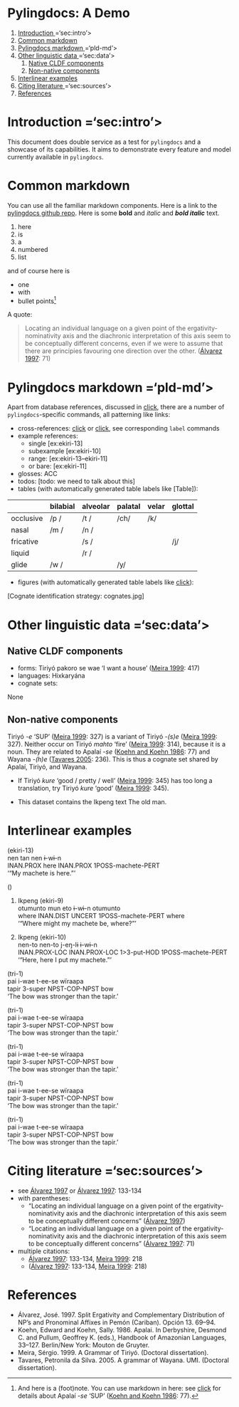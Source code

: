 # Pylingdocs: A Demo

1.  [Introduction
    <a id>=‘sec:intro’\><a/>](#introduction-a-id-sec-intro-a)
2.  [Common markdown](#common-markdown)
3.  [Pylingdocs markdown
    <a id>=‘pld-md’\><a/>](#pylingdocs-markdown-a-id-pld-md-a)
4.  [Other linguistic data
    <a id>=‘sec:data’\><a/>](#other-linguistic-data-a-id-sec-data-a)
    1.  [Native CLDF components](#native-cldf-components)
    2.  [Non-native components](#non-native-components)
5.  [Interlinear examples](#interlinear-examples)
6.  [Citing literature
    <a id>=‘sec:sources’\><a/>](#citing-literature-a-id-sec-sources-a)
7.  [References](#references)

# Introduction <a id>=‘sec:intro’\><a/>

This document does double service as a test for `pylingdocs` and a
showcase of its capabilities. It aims to demonstrate every feature and
model currently available in `pylingdocs`.

# Common markdown

You can use all the familiar markdown components. Here is a link to the
[pylingdocs github repo](https://github.com/fmatter/pylingdocs/). Here
is some **bold** and *italic* and ***bold italic*** text.

1.  here
2.  is
3.  a
4.  numbered
5.  list

and of course here is

-   one
-   with
-   bullet points[^1]

A quote:

> Locating an individual language on a given point of the
> ergativity-nominativity axis and the diachronic interpretation of this
> axis seem to be conceptually different concerns, even if we were to
> assume that there are principies favouring one direction over the
> other. ([Álvarez 1997](#source-alvarez1998split): 71)

# Pylingdocs markdown <a id>=‘pld-md’\><a/>

Apart from database references, discussed in
<a href='#sec:sources'>click</a>, there are a number of
`pylingdocs`-specific commands, all patterning like links:

-   cross-references: <a href='#common-markdown'>click</a> or
    <a href='#sec:intro'>click</a>, see corresponding `label` commands
-   example references:
    -   single \[ex:ekiri-13\]
    -   subexample \[ex:ekiri-10\]
    -   range: \[ex:ekiri-13–ekiri-11\]
    -   or bare: \[ex:ekiri-11\]
-   glosses: ACC
-   todos: \[todo: we need to talk about this\]
-   tables (with automatically generated table labels like \[Table\]):

|           | bilabial | alveolar | palatal | velar | glottal |
|:----------|:---------|:---------|:--------|:------|:--------|
| occlusive | /p /     | /t /     | /ch/    | /k/   |         |
| nasal     | /m /     | /n /     |         |       |         |
| fricative |          | /s /     |         |       | /j/     |
| liquid    |          | /r /     |         |       |         |
| glide     | /w /     |          | /y/     |       |         |

-   figures (with automatically generated table labels like
    <a href='#fig:cognates'>click</a>):

\[Cognate identification strategy: cognates.jpg\]

# Other linguistic data <a id>=‘sec:data’\><a/>

## Native CLDF components

-   forms: Tiriyó pakoro se wae ‘I want a house’ ([Meira
    1999](#source-triomeira1999): 417)
-   languages: Hixkaryána
-   cognate sets:

None

## Non-native components

Tiriyó *-e* ‘SUP’ ([Meira 1999](#source-triomeira1999): 327) is a
variant of Tiriyó *-(s)e* ([Meira 1999](#source-triomeira1999): 327).
Neither occur on Tiriyó *mahto* ‘fire’ ([Meira
1999](#source-triomeira1999): 314), because it is a noun. They are
related to Apalaí *-se* ([Koehn and Koehn
1986](#source-koehn1986apalai): 77) and Wayana *-(h)e* ([Tavares
2005](#source-wayanatavares2005): 236). This is thus a cognate set
shared by Apalaí, Tiriyó, and Wayana.

-   If Tiriyó *kure* ‘good / pretty / well’ ([Meira
    1999](#source-triomeira1999): 345) has too long a translation, try
    Tiriyó *kure* ‘good’ ([Meira 1999](#source-triomeira1999): 345).

-   This dataset contains the Ikpeng text The old man.

# Interlinear examples

(ekiri-13)  
nen        tan   nen        ɨ-wɨ-n  
INAN.PROX  here  INAN.PROX  1POSS-machete-PERT  
‘“My machete is here.”’

()

1)  Ikpeng (ekiri-9)  
    otumunto  mun        eto     ɨ-wɨ-n              otumunto  
    where     INAN.DIST  UNCERT  1POSS-machete-PERT  where  
    ‘“Where might my machete be, where?”’

2)  Ikpeng (ekiri-10)  
    nen-to         nen-to         j-eŋ-lɨ      ɨ-wɨ-n  
    INAN.PROX-LOC  INAN.PROX-LOC  1\>3-put-HOD  1POSS-machete-PERT  
    ‘“Here, here I put my machete.”’

(tri-1)  
pai    i-wae    t-ee-se        wïraapa  
tapir  3-super  NPST-COP-NPST  bow  
‘The bow was stronger than the tapir.’

(tri-1)  
pai    i-wae    t-ee-se        wïraapa  
tapir  3-super  NPST-COP-NPST  bow  
‘The bow was stronger than the tapir.’

(tri-1)  
pai    i-wae    t-ee-se        wïraapa  
tapir  3-super  NPST-COP-NPST  bow  
‘The bow was stronger than the tapir.’

(tri-1)  
pai    i-wae    t-ee-se        wïraapa  
tapir  3-super  NPST-COP-NPST  bow  
‘The bow was stronger than the tapir.’

(tri-1)  
pai    i-wae    t-ee-se        wïraapa  
tapir  3-super  NPST-COP-NPST  bow  
‘The bow was stronger than the tapir.’

# Citing literature <a id>=‘sec:sources’\><a/>

-   see [Álvarez 1997](#source-alvarez1998split) or [Álvarez
    1997](#source-alvarez1998split): 133-134
-   with parentheses:
    -   “Locating an individual language on a given point of the
        ergativity-nominativity axis and the diachronic interpretation
        of this axis seem to be conceptually different concerns”
        ([Álvarez 1997](#source-alvarez1998split))
    -   “Locating an individual language on a given point of the
        ergativity-nominativity axis and the diachronic interpretation
        of this axis seem to be conceptually different concerns”
        ([Álvarez 1997](#source-alvarez1998split): 71)
-   multiple citations:
    -   [Álvarez 1997](#source-alvarez1998split): 133-134, [Meira
        1999](#source-triomeira1999): 218
    -   ([Álvarez 1997](#source-alvarez1998split): 133-134, [Meira
        1999](#source-triomeira1999): 218)

# References

-   <a id="source-alvarez1998split"> </a>Álvarez, José. 1997. Split
    Ergativity and Complementary Distribution of NP’s and Pronominal
    Affixes in Pemón (Cariban). Opción 13. 69–94.
-   <a id="source-koehn1986apalai"> </a>Koehn, Edward and Koehn,
    Sally. 1986. Apalai. In Derbyshire, Desmond C. and Pullum,
    Geoffrey K. (eds.), Handbook of Amazonian Languages, 33–127.
    Berlin/New York: Mouton de Gruyter.
-   <a id="source-triomeira1999"> </a>Meira, Sérgio. 1999. A Grammar of
    Tiriyó. (Doctoral dissertation).
-   <a id="source-wayanatavares2005"> </a>Tavares, Petronila da
    Silva. 2005. A grammar of Wayana. UMI. (Doctoral dissertation).

[^1]: And here is a (foot)note. You can use markdown in here: see
    <a href='#sec:data'>click</a> for details about Apalaí *-se* ‘SUP’
    ([Koehn and Koehn 1986](#source-koehn1986apalai): 77).